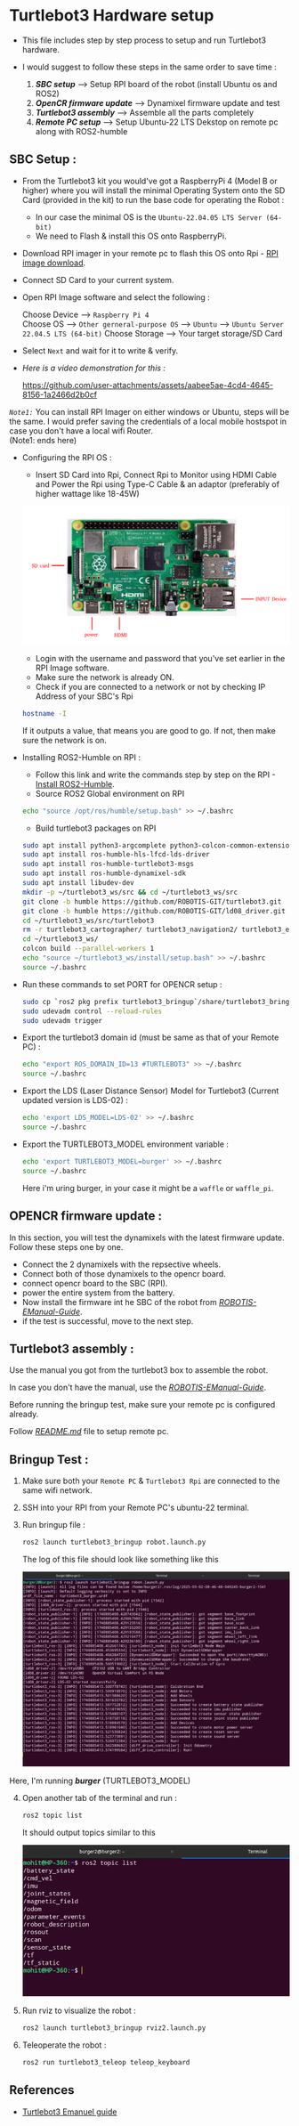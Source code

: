 # Turtlebot3 Hardware setup   

- This file includes step by step process to setup and run Turtlebot3 hardware.    
- I would suggest to follow these steps in the same order to save time :    

    1. ***SBC setup*** --> Setup RPI board of the robot (install Ubuntu os and ROS2)    
    2. ***OpenCR firmware update***  --> Dynamixel firmware update and test
    3. ***Turtlebot3 assembly***  --> Assemble all the parts completely     
    4. ***Remote PC setup*** --> Setup Ubuntu-22 LTS Dekstop on remote pc along with ROS2-humble

## SBC Setup :   

- From the Turtlebot3 kit you would've got a RaspberryPi 4 (Model B or higher) where you will install the minimal Operating System onto the SD Card (provided in the kit) to run the base code for operating the Robot :    
    - In our case the minimal OS is the `Ubuntu-22.04.05 LTS Server (64-bit)`    
    - We need to Flash & install this OS onto RaspberryPi.    
- Download RPI imager in your remote pc to flash this OS onto Rpi - [RPI image download](https://www.raspberrypi.com/software/).
- Connect SD Card to your current system.
- Open RPI Image software and select the following :   

  Choose Device --> `Raspberry Pi 4`    
  Choose OS --> `Other gerneral-purpose OS` --> `Ubuntu` --> `Ubuntu Server 22.04.5 LTS (64-bit)`
  Choose Storage --> Your target storage/SD Card
  
- Select `Next` and wait for it to write & verify.  

- *Here is a video demonstration for this :*    

    <!-- [SBC_Setup_demo.mp4](https://drive.google.com/file/d/1APajjn3yPWVeY9pewfT6jtobTyrJtlHj/view?usp=sharing)    -->
    https://github.com/user-attachments/assets/aabee5ae-4cd4-4645-8156-1a2466d2b0cf

*`Note1:`* You can install RPI Imager on either windows or Ubuntu, steps will be the same. I would prefer saving the credentials of a local mobile hostspot in case you don't have a local wifi Router.      
(Note1: ends here)
- Configuring the RPI OS :    
    - Insert SD Card into Rpi, Connect Rpi to Monitor using HDMI Cable and Power the Rpi using Type-C Cable & an adaptor (preferably of higher wattage like 18-45W)

    ![image](media/sbc_setup3.png)
    
   - Login with the username and password that you've set earlier in the RPI Image software.     
   - Make sure the network is already ON.
   - Check if you are connected to a network or not by checking IP Address of your SBC's Rpi   
    
   ```bash
   hostname -I
   ```      
   If it outputs a value, that means you are good to go. If not, then make sure the network is on.    


- Installing ROS2-Humble on RPI :   
    - Follow this link and write the commands step by step on the RPI - [Install ROS2-Humble](https://docs.ros.org/en/humble/Installation/Ubuntu-Install-Debs.html). 
    - Source ROS2 Global environment on RPI
    
    ```bash
    echo "source /opt/ros/humble/setup.bash" >> ~/.bashrc
    ```
    - Build turtlebot3 packages on RPI   
    
    ```bash
    sudo apt install python3-argcomplete python3-colcon-common-extensions libboost-system-dev build-essential
    sudo apt install ros-humble-hls-lfcd-lds-driver
    sudo apt install ros-humble-turtlebot3-msgs
    sudo apt install ros-humble-dynamixel-sdk
    sudo apt install libudev-dev
    mkdir -p ~/turtlebot3_ws/src && cd ~/turtlebot3_ws/src
    git clone -b humble https://github.com/ROBOTIS-GIT/turtlebot3.git
    git clone -b humble https://github.com/ROBOTIS-GIT/ld08_driver.git
    cd ~/turtlebot3_ws/src/turtlebot3
    rm -r turtlebot3_cartographer/ turtlebot3_navigation2/ turtlebot3_example/
    cd ~/turtlebot3_ws/
    colcon build --parallel-workers 1
    echo "source ~/turtlebot3_ws/install/setup.bash" >> ~/.bashrc
    source ~/.bashrc
    ```
- Run these commands to set PORT for OPENCR setup :   

    ```bash
    sudo cp `ros2 pkg prefix turtlebot3_bringup`/share/turtlebot3_bringup/script/99-turtlebot3-cdc.rules /etc/udev/rules.d/
    sudo udevadm control --reload-rules
    sudo udevadm trigger
    ```
- Export the turtlebot3 domain id (must be same as that of your Remote PC) :   

    ```bash
    echo "export ROS_DOMAIN_ID=13 #TURTLEBOT3" >> ~/.bashrc
    source ~/.bashrc
    ```
- Export the LDS (Laser Distance Sensor) Model for Turtlebot3 (Current updated version is LDS-02) : 

    ```bash
    echo 'export LDS_MODEL=LDS-02' >> ~/.bashrc
    source ~/.bashrc
    ```
- Export the TURTLEBOT3_MODEL environment variable : 

    ```bash
    echo 'export TURTLEBOT3_MODEL=burger' >> ~/.bashrc
    source ~/.bashrc
    ```   
  Here i'm uring burger, in your case it might be a `waffle` or `waffle_pi`.


## OPENCR firmware update :     

In this section, you will test the dynamixels with the latest firmware update.      
Follow these steps one by one.   

- Connect the 2 dynamixels with the repsective wheels.     
- Connect both of those dynamixels to the opencr board.    
- connect opencr board to the SBC (RPI).    
- power the entire system from the battery.     
- Now install the firmware int he SBC of the robot from [*ROBOTIS-EManual-Guide*](https://emanual.robotis.com/docs/en/platform/turtlebot3/opencr_setup/#opencr-setup).      
- if the test is successful, move to the next step.       

## Turtlebot3 assembly :    

Use the manual you got from the turtlebot3 box to assemble the robot.    

In case you don't have the manual, use the [*ROBOTIS-EManual-Guide*](https://emanual.robotis.com/docs/en/platform/turtlebot3/hardware_setup/#hardware-assembly).       

Before running the bringup test, make sure your remote pc is configured already.     

Follow [*README.md*](README.md) file to setup remote pc.


## Bringup Test :

1. Make sure both your `Remote PC` & `Turtlebot3 Rpi` are connected to the same wifi network.   

2. SSH into your RPI from your Remote PC's ubuntu-22 terminal.   

3. Run bringup file : 

    ```bash
    ros2 launch turtlebot3_bringup robot.launch.py
    ```   
    The log of this file should look like something like this  
    <div align="left">
    <img src="media/burger_bringup/bringup_log.png" alt="Bringup log for burger" />
    </div>   

  Here, I'm running ***burger*** (TURTLEBOT3_MODEL)

4. Open another tab of the terminal and run :    

    ```bash
    ros2 topic list
    ```    
    It should output topics similar to this   
    <div align="left">
    <img src="media/burger_bringup/bringup_topics.png" alt="ROS2 topics during bringup for burger" />
    </div>

5. Run rviz to visualize the robot : 

    ```bash
    ros2 launch turtlebot3_bringup rviz2.launch.py
    ```   

4. Teleoperate the robot :  

    ```bash
    ros2 run turtlebot3_teleop teleop_keyboard
    ```    


## References   

- [Turtlebot3 Emanuel guide](https://emanual.robotis.com/docs/en/platform/turtlebot3/quick-start/)
